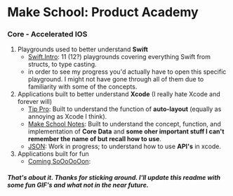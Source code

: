 # Make School: Product Academy
### Core - Accelerated IOS
1. Playgrounds used to better understand **Swift**
    * [Swift.Intro](https://github.com/MrCodeCollector/Perm-Accelerated-Swift/tree/master/Playgrounds/Swift.Introduction/Swift-Language.playground): 11 (12?) playgrounds covering everything Swift from structs, to type casting.
    * in order to see my progress you'd actually have to open this specific playground. I might not have gone through all of them due to familiarity with some of the concepts.
2. Applications built to better understand **Xcode** (I really hate Xcode and forever will)
    * [Tip Pro](https://github.com/MrCodeCollector/Perm-Accelerated-Swift/tree/master/TipPro): Built to understand the function of **auto-layout** (equally as annoying as Xcode I think).
    * [Make School Notes](https://github.com/MrCodeCollector/Perm-Accelerated-Swift/tree/master/MakeSchoolNotes-Swift-V2-Starter-swift3-coredata): Built to understand the concept, function, and implementation of **Core Data** and **some oher important stuff I can't remember the name of but recall how to use**.
    * [JSON](https://github.com/MrCodeCollector/Tutorial-Full-Stack/tree/master/Rails/Rails%20Apps/apartment-list): Work in progress; to understand how to use **API's** in xcode.
3. Applications built for fun
    * [Coming SoOoOoOon](): 

##### That's about it. Thanks for sticking around. I'll update this readme with some fun GIF's and what not in the near future.
